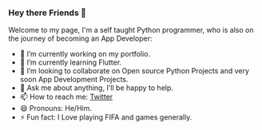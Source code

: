 ### Hey there Friends 👋


Welcome to my page, I'm a self taught Python programmer, who is also on the journey of becoming an App Developer:

- 🔭 I’m currently working on my portfolio.
- 🌱 I’m currently learning Flutter.
- 👯 I’m looking to collaborate on Open source Python Projects and very soon App Development Projects.
- 💬 Ask me about anything, I'll be happy to help.
- 📫 How to reach me: [Twitter](https://twitter.com/mogbo18)
- 😄 Pronouns: He/Him.
- ⚡ Fun fact: I Love playing FIFA and games generally.


